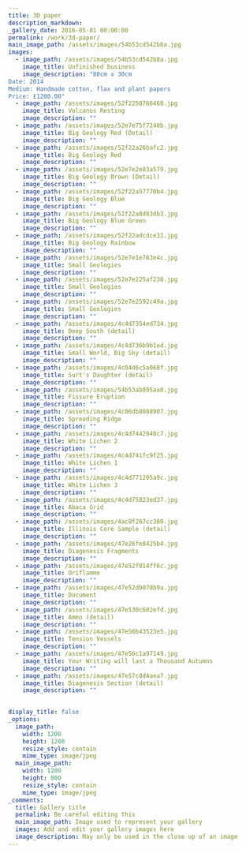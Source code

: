 ```yaml
---
title: 3D paper
description_markdown:
_gallery_date: 2016-05-01 00:00:00
permalink: /work/3d-paper/
main_image_path: /assets/images/54b53cd542b8a.jpg
images:
  - image_path: /assets/images/54b53cd542b8a.jpg
    image_title: Unfinished business
    image_description: "80cm x 30cm
Date: 2014
Medium: Handmade cotton, flax and plant papers
Price: £1200.00"
  - image_path: /assets/images/52f2258766468.jpg
    image_title: Volcanos Resting
    image_description: ""
  - image_path: /assets/images/52e7e75f7240b.jpg
    image_title: Big Geology Red (Detail)
    image_description: ""
  - image_path: /assets/images/52f22a26bafc2.jpg
    image_title: Big Geology Red
    image_description: ""
  - image_path: /assets/images/52e7e2e83a579.jpg
    image_title: Big Geology Brown (Detail)
    image_description: ""
  - image_path: /assets/images/52f22a57770b4.jpg
    image_title: Big Geology Blue
    image_description: ""
  - image_path: /assets/images/52f22a8d83db3.jpg
    image_title: Big Geology Blue Green
    image_description: ""
  - image_path: /assets/images/52f22adcdce31.jpg
    image_title: Big Geology Rainbow
    image_description: ""
  - image_path: /assets/images/52e7e1e763e4c.jpg
    image_title: Small Geologies
    image_description: ""
  - image_path: /assets/images/52e7e225af238.jpg
    image_title: Small Geologies
    image_description: ""
  - image_path: /assets/images/52e7e2592c49a.jpg
    image_title: Small Geologies
    image_description: ""
  - image_path: /assets/images/4c4d7354ed734.jpg
    image_title: Deep South (detail)
    image_description: ""
  - image_path: /assets/images/4c4d736b9b1ed.jpg
    image_title: Small World, Big Sky (detail)
    image_description: ""
  - image_path: /assets/images/4c04d6c5a068f.jpg
    image_title: Surt's Daughter (detail)
    image_description: ""
  - image_path: /assets/images/54b53ab895aa8.jpg
    image_title: Fissure Eruption
    image_description: ""
  - image_path: /assets/images/4c06db8088907.jpg
    image_title: Spreading Ridge
    image_description: ""
  - image_path: /assets/images/4c4d7442940c7.jpg
    image_title: White Lichen 2
    image_description: ""
  - image_path: /assets/images/4c4d741fc9f25.jpg
    image_title: White Lichen 1
    image_description: ""
  - image_path: /assets/images/4c4d771205a9c.jpg
    image_title: White Lichen 3
    image_description: ""
  - image_path: /assets/images/4c4d75823ed37.jpg
    image_title: Abaca Grid
    image_description: ""
  - image_path: /assets/images/4ac8f267cc380.jpg
    image_title: Illinois Core Sample (detail)
    image_description: ""
  - image_path: /assets/images/47e26fe8425b4.jpg
    image_title: Diagenesis Fragments
    image_description: ""
  - image_path: /assets/images/47e52f014ff6c.jpg
    image_title: Oriflamme
    image_description: ""
  - image_path: /assets/images/47e52db078b9a.jpg
    image_title: Document
    image_description: ""
  - image_path: /assets/images/47e530c602efd.jpg
    image_title: Ammo (detail)
    image_description: ""
  - image_path: /assets/images/47e56b43523e5.jpg
    image_title: Tension Vessels
    image_description: ""
  - image_path: /assets/images/47e56c1a97149.jpg
    image_title: Your Writing will last a Thousand Autumns
    image_description: ""
  - image_path: /assets/images/47e57c8d4aea7.jpg
    image_title: Diagenesis Section (detail)
    image_description: ""
  

display_title: false
_options:
  image_path:
    width: 1200
    height: 1200
    resize_style: contain
    mime_type: image/jpeg
  main_image_path:
    width: 1200
    height: 800
    resize_style: contain
    mime_type: image/jpeg
_comments:
  title: Gallery title
  permalink: Be careful editing this
  main_image_path: Image used to represent your gallery
  images: Add and edit your gallery images here
  image_description: May only be used in the close up of an image
---
```


